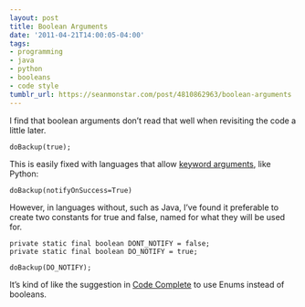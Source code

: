 ```yaml
---
layout: post
title: Boolean Arguments
date: '2011-04-21T14:00:05-04:00'
tags:
- programming
- java
- python
- booleans
- code style
tumblr_url: https://seanmonstar.com/post/4810862963/boolean-arguments
---
```

I find that boolean arguments don’t read that well when revisiting the code a little later.

    doBackup(true);

This is easily fixed with languages that allow [keyword arguments](http://seanmonstar.com/post/3746460491/function-kwargs), like Python:

    doBackup(notifyOnSuccess=True)

However, in languages without, such as Java, I’ve found it preferable to create two constants for true and false, named for what they will be used for.

    private static final boolean DONT_NOTIFY = false;
    private static final boolean DO_NOTIFY = true;
    
    doBackup(DO_NOTIFY);

It’s kind of like the suggestion in [Code Complete](http://www.amazon.com/gp/product/0735619670?tag=seanmonstar-20) to use Enums instead of booleans.

